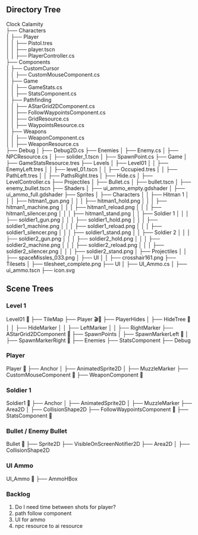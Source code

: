 ## Directory Tree
Clock Calamity  
├── Characters  
│   ├── Player  
│   │   ├── Pistol.tres  
│   │   ├── player.tscn  
│   │   ├── PlayerController.cs  
├── Components  
│   ├── CustomCursor  
│   │   ├── CustomMouseComponent.cs  
│   ├── Game  
│   │   ├── GameStats.cs  
│   │   ├── StatsComponent.cs  
│   ├── Pathfinding  
│   │   ├── AStarGrid2DComponent.cs  
│   │   ├── FollowWaypointsComponent.cs  
│   │   ├── GridResource.cs  
│   │   ├── WaypointsResource.cs  
│   ├── Weapons  
│   │   ├── WeaponComponent.cs  
│   │   ├── WeaponResource.cs  
├── Debug
│   ├── Debug2D.cs
├── Enemies
│   ├── Enemy.cs
│   ├── NPCResource.cs
│   ├── solider_1.tscn
│   ├── SpawnPoint.cs
├── Game
│   ├── GameStatsResource.tres
├── Levels
│   ├── Level01
│   │   ├── EnemyLeft.tres
│   │   ├── level_01.tscn
│   │   ├── Occupied.tres
│   │   ├── PathLeft.tres
│   │   ├── PathsRight.tres
│   ├── Hide.cs
│   ├── LevelController.cs
├── Projectiles
│   ├── Bullet.cs
│   ├── bullet.tscn
│   ├── enemy_bullet.tscn
├── Shaders
│   ├── ui_ammo_empty.gdshader
│   ├── ui_ammo_full.gdshader
├── Sprites
│   ├── Characters
│   │   ├── Hitman 1
│   │   │   ├── hitman1_gun.png
│   │   │   ├── hitman1_hold.png
│   │   │   ├── hitman1_machine.png
│   │   │   ├── hitman1_reload.png
│   │   │   ├── hitman1_silencer.png
│   │   │   ├── hitman1_stand.png
│   │   ├── Soldier 1
│   │   │   ├── soldier1_gun.png
│   │   │   ├── soldier1_hold.png
│   │   │   ├── soldier1_machine.png
│   │   │   ├── soldier1_reload.png
│   │   │   ├── soldier1_silencer.png
│   │   │   ├── soldier1_stand.png
│   │   ├── Soldier 2
│   │   │   ├── soldier2_gun.png
│   │   │   ├── soldier2_hold.png
│   │   │   ├── soldier2_machine.png
│   │   │   ├── soldier2_reload.png
│   │   │   ├── soldier2_silencer.png
│   │   │   ├── soldier2_stand.png
│   ├── Projectiles
│   │   ├── spaceMissles_033.png
│   ├── UI
│   │   ├── crosshair161.png
├── Tilesets
│   ├── tilesheet_complete.png
├── UI
│   ├── UI_Ammo.cs
│   ├── ui_ammo.tscn
├── icon.svg

## Scene Trees

### Level 1
Level01 📜
├── TileMap
├── Player 🎬📜
├── PlayerHides
│   ├── HideTree 📜
│   │   ├── HideMarker
│   │   ├── LeftMarker
│   │   ├── RightMarker
├── AStarGrid2DComponent 📜
├── SpawnPoints
│   ├── SpawnMarkerLeft 📜
│   ├── SpawnMarkerRight 📜
├── Enemies
├── StatsComponent
├── Debug

### Player
Player 📜
├── Anchor
│   ├── AnimatedSprite2D
│   ├── MuzzleMarker
├── CustomMouseComponent 📜
├── WeaponComponent 📜

### Soldier 1
Soldier1 📜
├── Anchor
│   ├── AnimatedSprite2D
│   ├── MuzzleMarker
├── Area2D
│   ├── CollisionShape2D
├── FollowWaypointsComponent 📜
├── StatsComponent 📜

### Bullet / Enemy Bullet
Bullet 📜
├── Sprite2D
├── VisibleOnScreenNotifier2D
├── Area2D
│   ├── CollisionShape2D

### UI Ammo
UI_Ammo 📜
├── AmmoHBox

### Backlog
1. Do I need time between shots for player?
2. path follow component
3. UI for ammo
4. npc resource to ai resource